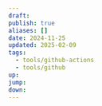 ```yaml
---
draft: 
publish: true
aliases: []
date: 2024-11-25
updated: 2025-02-09
tags:
  - tools/github-actions
  - tools/github
up: 
jump: 
down: 
---
```

